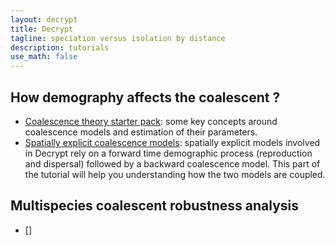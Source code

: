 ```yaml
---
layout: decrypt
title: Decrypt
tagline: speciation versus isolation by distance
description: tutorials
use_math: false
---
```



## How demography affects the coalescent ?

 - [Coalescence theory starter pack](decrypt_tutos_intuition): some key
   concepts around coalescence models and estimation of their parameters.
 - [Spatially explicit coalescence models](decrypt_spatial): spatially explicit
   models involved in Decrypt rely on a forward time demographic process (reproduction
     and dispersal) followed by a backward coalescence model. This part of the tutorial
     will help you understanding how the two models are coupled.

## Multispecies coalescent robustness analysis

 - []
